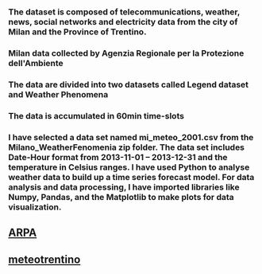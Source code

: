 <!-- Heading -->

### The dataset is composed of telecommunications, weather, news, social networks and electricity data from the city of Milan and the Province of Trentino.

### Milan data collected by Agenzia Regionale per la Protezione dell'Ambiente 

### The data are divided into two datasets called Legend dataset and Weather Phenomena

### The data is accumulated in 60min time-slots


### I have selected a data set named mi_meteo_2001.csv from the Milano_WeatherFenomenia zip folder. The data set includes Date-Hour format from 2013-11-01 – 2013-12-31 and the temperature in Celsius ranges. I have used Python to analyse weather data to build up a time series forecast model. For data analysis and data processing, I have imported libraries like Numpy, Pandas, and the Matplotlib to make plots for data visualization.


<!-- Links -->

## [ARPA](http://www2.arpalombardia.it/siti/arpalombardia/meteo/richiesta-dati-misurati/Pagine/RichiestaDatiMisurati.aspx) 

## [meteotrentino](http://www.meteotrentino.it)
